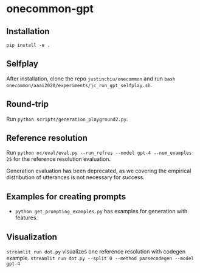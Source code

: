 # onecommon-gpt

## Installation
```
pip install -e .
```

## Selfplay
After installation, clone the repo `justinchiu/onecommon` and run `bash onecommon/aaai2020/experiments/jc_run_gpt_selfplay.sh`.

## Round-trip
Run `python scripts/generation_playground2.py`.

## Reference resolution
Run `python oc/eval/eval.py --run_refres --model gpt-4 --num_examples 25`
for the reference resolution evaluation.

Generation evaluation has been deprecated, as we covering the empirical distribution
of utterances is not necessary for success.

## Examples for creating prompts
* `python get_prompting_examples.py` has examples for generation with features.

## Visualization
`streamlit run dot.py` visualizes one reference resolution with codegen example.
`streamlit run dot.py --split 0 --method parsecodegen --model gpt-4`
